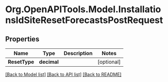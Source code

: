 # Org.OpenAPITools.Model.InstallationsIdSiteResetForecastsPostRequest

## Properties

Name | Type | Description | Notes
------------ | ------------- | ------------- | -------------
**ResetType** | **decimal** |  | [optional] 

[[Back to Model list]](../../README.md#documentation-for-models) [[Back to API list]](../../README.md#documentation-for-api-endpoints) [[Back to README]](../../README.md)


